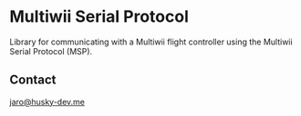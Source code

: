 # Multiwii Serial Protocol

Library for communicating with a Multiwii flight controller using the Multiwii Serial Protocol (MSP).

## Contact

[jaro@husky-dev.me](mailto:jaro@husky-dev.me)
